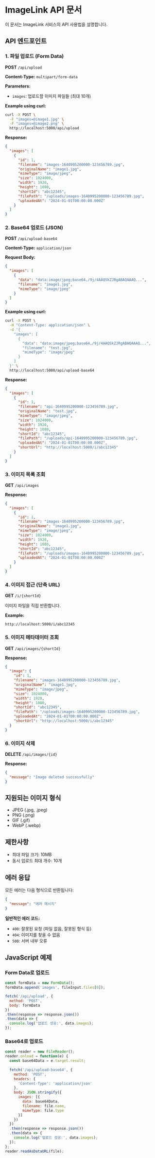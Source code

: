 # ImageLink API 문서

이 문서는 ImageLink 서비스의 API 사용법을 설명합니다.

## API 엔드포인트

### 1. 파일 업로드 (Form Data)

**POST** `/api/upload`

**Content-Type:** `multipart/form-data`

**Parameters:**
- `images`: 업로드할 이미지 파일들 (최대 10개)

**Example using curl:**
```bash
curl -X POST \
  -F "images=@image1.jpg" \
  -F "images=@image2.png" \
  http://localhost:5000/api/upload
```

**Response:**
```json
{
  "images": [
    {
      "id": 1,
      "filename": "images-1640995200000-123456789.jpg",
      "originalName": "image1.jpg",
      "mimeType": "image/jpeg",
      "size": 1024000,
      "width": 1920,
      "height": 1080,
      "shortId": "abc12345",
      "filePath": "/uploads/images-1640995200000-123456789.jpg",
      "uploadedAt": "2024-01-01T00:00:00.000Z"
    }
  ]
}
```

### 2. Base64 업로드 (JSON)

**POST** `/api/upload-base64`

**Content-Type:** `application/json`

**Request Body:**
```json
{
  "images": [
    {
      "data": "data:image/jpeg;base64,/9j/4AAQSkZJRgABAQAAAQ...",
      "filename": "image1.jpg",
      "mimeType": "image/jpeg"
    }
  ]
}
```

**Example using curl:**
```bash
curl -X POST \
  -H "Content-Type: application/json" \
  -d '{
    "images": [
      {
        "data": "data:image/jpeg;base64,/9j/4AAQSkZJRgABAQAAAQ...",
        "filename": "test.jpg", 
        "mimeType": "image/jpeg"
      }
    ]
  }' \
  http://localhost:5000/api/upload-base64
```

**Response:**
```json
{
  "images": [
    {
      "id": 1,
      "filename": "api-1640995200000-123456789.jpg",
      "originalName": "test.jpg",
      "mimeType": "image/jpeg", 
      "size": 1024000,
      "width": 1920,
      "height": 1080,
      "shortId": "abc12345",
      "filePath": "/uploads/api-1640995200000-123456789.jpg",
      "uploadedAt": "2024-01-01T00:00:00.000Z",
      "shortUrl": "http://localhost:5000/i/abc12345"
    }
  ]
}
```

### 3. 이미지 목록 조회

**GET** `/api/images`

**Response:**
```json
{
  "images": [
    {
      "id": 1,
      "filename": "images-1640995200000-123456789.jpg",
      "originalName": "image1.jpg",
      "mimeType": "image/jpeg",
      "size": 1024000,
      "width": 1920,
      "height": 1080,
      "shortId": "abc12345",
      "filePath": "/uploads/images-1640995200000-123456789.jpg",
      "uploadedAt": "2024-01-01T00:00:00.000Z"
    }
  ]
}
```

### 4. 이미지 접근 (단축 URL)

**GET** `/i/{shortId}`

이미지 파일을 직접 반환합니다.

**Example:**
```
http://localhost:5000/i/abc12345
```

### 5. 이미지 메타데이터 조회

**GET** `/api/images/{shortId}`

**Response:**
```json
{
  "image": {
    "id": 1,
    "filename": "images-1640995200000-123456789.jpg",
    "originalName": "image1.jpg",
    "mimeType": "image/jpeg",
    "size": 1024000,
    "width": 1920,
    "height": 1080,
    "shortId": "abc12345",
    "filePath": "/uploads/images-1640995200000-123456789.jpg",
    "uploadedAt": "2024-01-01T00:00:00.000Z",
    "shortUrl": "http://localhost:5000/i/abc12345"
  }
}
```

### 6. 이미지 삭제

**DELETE** `/api/images/{id}`

**Response:**
```json
{
  "message": "Image deleted successfully"
}
```

## 지원되는 이미지 형식

- JPEG (.jpg, .jpeg)
- PNG (.png)
- GIF (.gif)
- WebP (.webp)

## 제한사항

- 최대 파일 크기: 10MB
- 동시 업로드 최대 개수: 10개

## 에러 응답

모든 에러는 다음 형식으로 반환됩니다:

```json
{
  "message": "에러 메시지"
}
```

**일반적인 에러 코드:**
- `400`: 잘못된 요청 (파일 없음, 잘못된 형식 등)
- `404`: 이미지를 찾을 수 없음
- `500`: 서버 내부 오류

## JavaScript 예제

### Form Data로 업로드

```javascript
const formData = new FormData();
formData.append('images', fileInput.files[0]);

fetch('/api/upload', {
  method: 'POST',
  body: formData
})
.then(response => response.json())
.then(data => {
  console.log('업로드 성공:', data.images);
});
```

### Base64로 업로드

```javascript
const reader = new FileReader();
reader.onload = function(e) {
  const base64Data = e.target.result;
  
  fetch('/api/upload-base64', {
    method: 'POST',
    headers: {
      'Content-Type': 'application/json'
    },
    body: JSON.stringify({
      images: [{
        data: base64Data,
        filename: file.name,
        mimeType: file.type
      }]
    })
  })
  .then(response => response.json())
  .then(data => {
    console.log('업로드 성공:', data.images);
  });
};
reader.readAsDataURL(file);
```